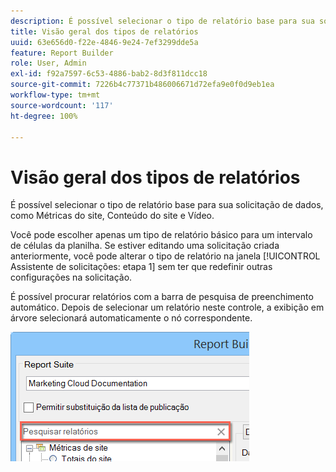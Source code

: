 ```yaml
---
description: É possível selecionar o tipo de relatório base para sua solicitação de dados, como Métricas do site, Conteúdo do site e Vídeo.
title: Visão geral dos tipos de relatórios
uuid: 63e656d0-f22e-4846-9e24-7ef3299dde5a
feature: Report Builder
role: User, Admin
exl-id: f92a7597-6c53-4886-bab2-8d3f811dcc18
source-git-commit: 7226b4c77371b486006671d72efa9e0f0d9eb1ea
workflow-type: tm+mt
source-wordcount: '117'
ht-degree: 100%

---
```


# Visão geral dos tipos de relatórios

É possível selecionar o tipo de relatório base para sua solicitação de dados, como Métricas do site, Conteúdo do site e Vídeo.

Você pode escolher apenas um tipo de relatório básico para um intervalo de células da planilha. Se estiver editando uma solicitação criada anteriormente, você pode alterar o tipo de relatório na janela [!UICONTROL Assistente de solicitações: etapa 1] sem ter que redefinir outras configurações na solicitação.

É possível procurar relatórios com a barra de pesquisa de preenchimento automático. Depois de selecionar um relatório neste controle, a exibição em árvore selecionará automaticamente o nó correspondente.

![](assets/search_reports.png)
